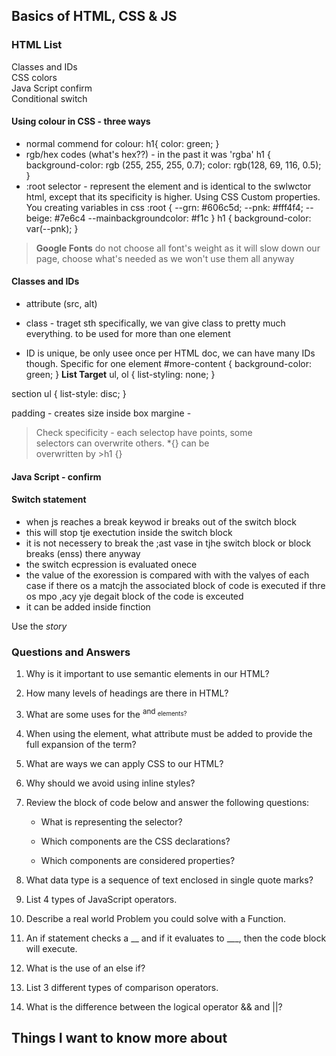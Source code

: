## Basics of HTML, CSS & JS  

### HTML List  
Classes and IDs  
CSS colors  
Java Script confirm  
Conditional switch  

#### Using colour in CSS - three ways
 - normal commend for colour: 
 h1{
    color: green;
 }
 - rgb/hex codes (what's hex??) - in the past it was 'rgba'
 h1 {
    background-color: rgb (255, 255, 255, 0.7);
    color: rgb(128, 69, 116, 0.5);
 }
 - :root selector - represent the <html> element and is identical to the swlwctor html, except that its specificity is higher. Using CSS Custom properties. You creating variables in css 
 :root {
--grn: #606c5d;
--pnk: #fff4f4;
--beige: #7e6c4
--mainbackgroundcolor: #f1c
 }
 h1 {
    background-color: var(--pnk);
 }
> **Google Fonts** do not choose all font's weight as it will slow down our page, choose what's needed as we won't use them all anyway
 #### Classes and IDs
- attribute (src, alt)
- class - traget sth specifically, we van give class to pretty much everything. to be used for more than one element
    <p class="content"Here is some content>

- ID is unique, be only usee once per HTML doc, we can have many IDs though. Specific for one element 
#more-content {
    background-color: green;
}
**List Target**
ul,
ol {
    list-styling: none;
}

section ul {
    list-style: disc;
}

padding - creates size inside box
margine - 

> Check specificity - each selectop have points, some  
> selectors can overwrite others. *{} can be   
> overwritten by >h1 {}

#### Java Script - confirm

#### Switch statement 
- when js reaches a break keywod ir breaks out of the switch block
- this will stop tje exectution inside the switch block
- it is not necessery to break the ;ast vase in tjhe switch block or block breaks (enss) there anyway
- the switch ecpression is evaluated onece
- the value of the exoression is compared with with the valyes of each case
if there os a matcjh the associated block of code is executed
if thre os mpo ,acy yje degait block of the code is exceuted
- it can be added inside finction

Use the *story*

### Questions and Answers
1. Why is it important to use semantic elements in our HTML?  

2. How many levels of headings are there in HTML?  

3. What are some uses for the <sup> and <sub> elements?  

4. When using the <abbr> element, what attribute must be added to provide the full expansion of the term?  

5. What are ways we can apply CSS to our HTML?  

6. Why should we avoid using inline styles?  

7. Review the block of code below and answer the following questions:  
    - What is representing the selector?  

    - Which components are the CSS declarations?  

    - Which components are considered properties?  

11. What data type is a sequence of text enclosed in single quote marks?  

12. List 4 types of JavaScript operators.  

13. Describe a real world Problem you could solve with a Function.  

14. An if statement checks a __ and if it evaluates to ___, then the code block will execute.  

15. What is the use of an else if?  

16. List 3 different types of comparison operators.  

17. What is the difference between the logical operator && and ||?  

## Things I want to know more about
